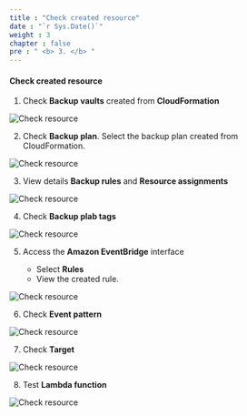 ```yaml
---
title : "Check created resource"
date : "`r Sys.Date()`"
weight : 3
chapter : false
pre : " <b> 3. </b> "
---
```


#### Check created resource

1. Check **Backup vaults** created from **CloudFormation**

![Check resource](/images/4/0001.png?featherlight=false&width=90pc)

2. Check **Backup plan**. Select the backup plan created from CloudFormation.

![Check resource](/images/4/0002.png?featherlight=false&width=90pc)

3. View details **Backup rules** and **Resource assignments**

![Check resource](/images/4/0003.png?featherlight=false&width=90pc)

4. Check **Backup plab tags**

![Check resource](/images/4/0004.png?featherlight=false&width=90pc)

5. Access the **Amazon EventBridge** interface

   - Select **Rules**
   - View the created rule.

![Check resource](/images/4/0005.png?featherlight=false&width=90pc)

6. Check **Event pattern**

![Check resource](/images/4/0006.png?featherlight=false&width=90pc)

7. Check **Target**

![Check resource](/images/4/0007.png?featherlight=false&width=90pc)

8. Test **Lambda function**

![Check resource](/images/4/0008.png?featherlight=false&width=90pc)